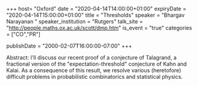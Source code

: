+++
  host= "Oxford"
  date = "2020-04-14T14:00:00+01:00"
  expiryDate = "2020-04-14T15:00:00+01:00"
  title = "Thresholds"
  speaker = "Bhargav Narayanan "
  speaker_institution = "Rutgers"
  talk_site = "http://people.maths.ox.ac.uk/scott/dmp.htm"
  is_event = "true"
  categories = ["CO","PR"]

  publishDate = "2000-02-07T16:00:00-07:00"
+++

Abstract: I'll discuss our recent proof of a conjecture of Talagrand, a fractional version of the "expectation-threshold" conjecture of Kahn and Kalai. As a consequence of this result, we resolve various (heretofore) difficult problems in probabilistic combinatorics and statistical physics.
